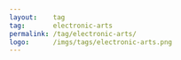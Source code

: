 ```yaml
---
layout:    tag
tag:       electronic-arts
permalink: /tag/electronic-arts/
logo:      /imgs/tags/electronic-arts.png
---
```

